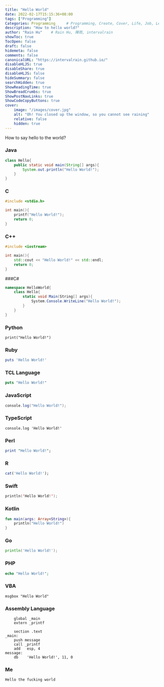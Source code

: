 ```yaml
---
title: "Hello World"
date: 2022-02-17T15:15:36+08:00
tags: ["Programming"]
Categories: Programming     # Programming, Create, Cover, Life, Job, Leetcode, Notes                
description: "How to hello world?"                     
author: "Rain Hu"    # Rain Hu, 陣雨, intervalrain
showToc: true
TocOpen: false
draft: false
hidemeta: false
comments: false
canonicalURL: "https://intervalrain.github.io/"
disableHLJS: true
disableShare: true
disableHLJS: false
hideSummary: false
searchHidden: true
ShowReadingTime: true
ShowBreadCrumbs: true
ShowPostNavLinks: true
ShowCodeCopyButtons: true
cover:
    image: "/images/cover.jpg"
    alt: "Oh! You closed up the window, so you cannot see raining"
    relative: false
    hidden: true
---
```


How to say hello to the world?

### Java
```Java
class Hello{
    public static void main(String[] args){
        System.out.println("Hello World!");
    }
}
```

### C
```C
#include <stdio.h>

int main(){
    printf("Hello World!");
    return 0;
}
```

### C++
```C++
#include <iostream>

int main(){
    std::cout << "Hello World!" << std::endl;
    return 0;
}
```

###C#
```C#
namespace HelloWorld{
    class Hello{
        static void Main(String[] args){
            System.Console.WriteLine("Hello World!");
        }
    }
}
```

### Python
```Python3
print("Hello World!")
```

### Ruby
```Ruby
puts 'Hello World!'
```

### TCL Language
```TCL
puts "Hello World!"
```

### JavaScript
```Java Srcipt
console.log("Hello World!");
```

### TypeScript
```
console.log 'Hello World!'
```
### Perl
```Perl
print "Hello World!";
```

### R
```R
cat('Hello World!');
```

### Swift
```Swift
println('Hello World!');
```

### Kotlin
```Kotlin
fun main(args: Array<String>){
    println("Hello World!")
}
```

### Go
```Go
println('Hello World!');
```

### PHP
```PHP
echo "Hello World!";
```

### VBA
```Shell
msgbox "Hello World"
```

### Assembly Language
```Assembly Language
    global _main
    extern _printf

    section .text
_main:
    push message
    call _printf
    add   esp, 4
message:
    db    'Hello World!', 11, 0
```

### Me
```
Hello the fucking world
```
